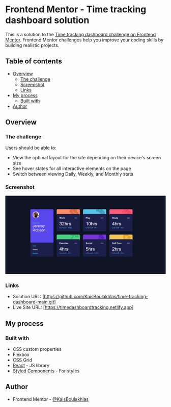 # Frontend Mentor - Time tracking dashboard solution

This is a solution to the [Time tracking dashboard challenge on Frontend Mentor](https://www.frontendmentor.io/challenges/time-tracking-dashboard-UIQ7167Jw). Frontend Mentor challenges help you improve your coding skills by building realistic projects. 

## Table of contents

- [Overview](#overview)
  - [The challenge](#the-challenge)
  - [Screenshot](#screenshot)
  - [Links](#links)
- [My process](#my-process)
  - [Built with](#built-with)
- [Author](#author)


## Overview

### The challenge

Users should be able to:

- View the optimal layout for the site depending on their device's screen size
- See hover states for all interactive elements on the page
- Switch between viewing Daily, Weekly, and Monthly stats

### Screenshot

![](./dashboard.png)

### Links

- Solution URL: [https://github.com/KaisBoulakhlas/time-tracking-dashboard-main.git]
- Live Site URL: [https://timedashboardtracking.netlify.app]

## My process

### Built with

- CSS custom properties
- Flexbox
- CSS Grid
- [React](https://reactjs.org/) - JS library
- [Styled Components](https://styled-components.com/) - For styles


## Author

- Frontend Mentor - [@KaisBoulakhlas](https://www.frontendmentor.io/profile/yourusername)
